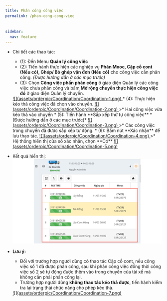 ```yaml
---
title: Phân công công việc 
permalink: /phan-cong-cong-viec


sidebar:
  nav: feature
---
```


* Chi tiết các thao tác:

    * (1): Đến Menu **Quản lý công việc**
    * (2): Tiến hành thực hiện các nghiệp vụ **Phân Mooc, Cặp cổ cont (Nếu có), Ghép/ Bỏ ghép vận đơn (Nếu có)** cho công việc cần phân công. *(Được hướng dẫn ở các mục trước)*
    * (3): Chọn **Công việc phần phân công** ở giao diện Quản lý các công việc chưa phân công và bấm **Mở rộng chuyến thực hiện công việc đó** ở giao diện Quản lý chuyến.
    <a href='assets/orderpic/Coordination/Coordination-1.png'>
        ![](assets/orderpic/Coordination/Coordination-1.png)
    </a>
    * (4): Thực hiện kéo thả công việc đã chọn vào chuyến.
    <a href='assets/orderpic/Coordination/Coordination-2.png'>
        ![](assets/orderpic/Coordination/Coordination-2.png)
    </a>    
    >* Hai công việc vừa kéo thả vào chuyến
    * (5): Tiến hành **Sắp xếp thứ tự công việc** *(Được hướng dẫn ở các mục trước)*
    <a href='assets/orderpic/Coordination/Coordination-3.png'>
        ![](assets/orderpic/Coordination/Coordination-3.png)
    </a> 
    >* Các công việc trong chuyến đã được sắp xếp tự động.
    * (6): Bấm nút **Xác nhận** để lưu thao tác.
    <a href='assets/orderpic/Coordination/Coordination-4.png'>
        ![](assets/orderpic/Coordination/Coordination-4.png)
    </a>    
    >* Hệ thống hiển thị cửa sổ xác nhận, chọn **Có**
    <a href='assets/orderpic/Coordination/Coordination-5.png'>
        ![](assets/orderpic/Coordination/Coordination-5.png)
    </a>   

* Kết quả hiển thị:
    <a href='assets/orderpic/Coordination/Coordination-6.png'>
        ![](assets/orderpic/Coordination/Coordination-6.png)
    </a>

* **Lưu ý:**
    * Đối với trường hợp người dùng có thao tác Cặp cổ cont, nếu công việc số 1 đã được phân công, sau khi phân công việc đồng thời công việc số 2 sẽ tự động được thêm vào trong chuyến của tài xế mà không cần phải phân công lại.
    * Trường hợp người dùng **không thao tác kéo thả được**, tiến hành kiểm tra lại trạng thái chức năng cho phép kéo thả.
    <a href='assets/orderpic/Coordination/Coordination-7.png'>
        ![](assets/orderpic/Coordination/Coordination-7.png)
    </a>